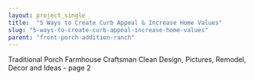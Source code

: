 ```yaml
---
layout: project_single
title:  "5 Ways to Create Curb Appeal & Increase Home Values"
slug: "5-ways-to-create-curb-appeal-increase-home-values"
parent: "front-porch-addition-ranch"
---
```

Traditional Porch Farmhouse Craftsman Clean Design, Pictures, Remodel, Decor and Ideas - page 2